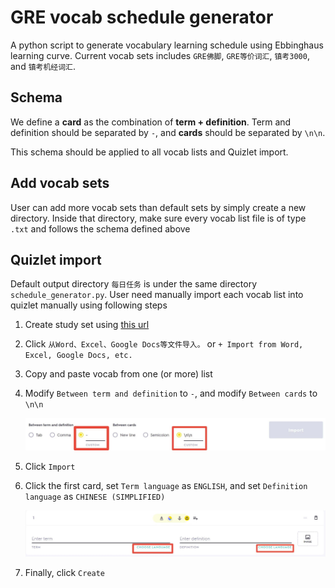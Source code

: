# GRE vocab schedule generator

A python script to generate vocabulary learning schedule using Ebbinghaus learning curve. Current vocab sets includes `GRE佛脚`, `GRE等价词汇`, `镇考3000`, and `镇考机经词汇`.



## Schema

We define a **card** as the combination of **term + definition**. Term and definition should be separated by `-`, and **cards** should be separated by `\n\n`. 

This schema should be applied to all vocab lists and Quizlet import.



## Add vocab sets 

User can add more vocab sets than default sets by simply create a new directory. Inside that directory, make sure every vocab list file is of type `.txt` and follows the schema defined above



## Quizlet import

Default output directory `每日任务` is under the same directory `schedule_generator.py`. User need manually import each vocab list into quizlet manually using following steps

1. Create study set using [this url](https://quizlet.com/create-set)

2. Click `从Word、Excel、Google Docs等文件导入。` or `+ Import from Word, Excel, Google Docs, etc.`

3. Copy and paste vocab from one (or more) list

4. Modify `Between term and definition` to `-`, and modify `Between cards` to `\n\n`

   ![readme_2](readme_2.jpg)

5. Click `Import`

6. Click the first card, set `Term language` as `ENGLISH`, and set `Definition language` as `CHINESE (SIMPLIFIED)`

    ![readme_1](readme_1.jpg)

7. Finally, click `Create`
